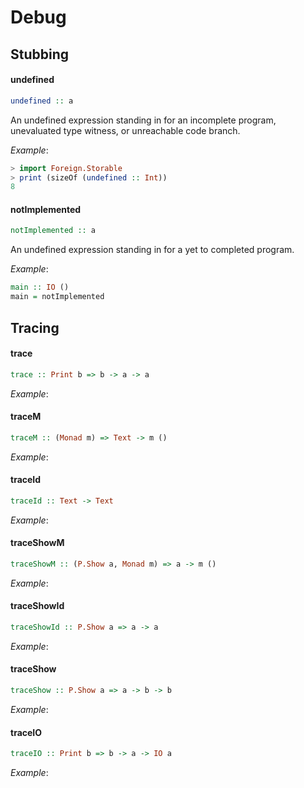 Debug
=====

Stubbing
--------

#### undefined

```haskell
undefined :: a
```

An undefined expression standing in for an incomplete program, unevaluated type
witness, or unreachable code branch.

*Example*:

```haskell
> import Foreign.Storable 
> print (sizeOf (undefined :: Int))
8
```

#### notImplemented

```haskell
notImplemented :: a
```

An undefined expression standing in for a yet to completed program.

*Example*:

```haskell
main :: IO ()
main = notImplemented
```

Tracing
-------

#### trace

```haskell
trace :: Print b => b -> a -> a
```

*Example*:

#### traceM

```haskell
traceM :: (Monad m) => Text -> m ()
```

*Example*:

#### traceId

```haskell
traceId :: Text -> Text
```

*Example*:

#### traceShowM

```haskell
traceShowM :: (P.Show a, Monad m) => a -> m ()
```

*Example*:

#### traceShowId

```haskell
traceShowId :: P.Show a => a -> a
```

*Example*:

#### traceShow

```haskell
traceShow :: P.Show a => a -> b -> b
```

*Example*:

#### traceIO

```haskell
traceIO :: Print b => b -> a -> IO a
```

*Example*:
